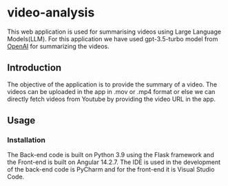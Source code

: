 # video-analysis

This web application is used for summarising videos using Large Language Models(LLM). For this application we have used gpt-3.5-turbo model from [OpenAI](https://openai.com)  for summarizing the videos.


## Introduction

The objective of the application is to provide the summary of a video. The videos can be uploaded in the app in .mov or .mp4 format or else we can directly fetch videos from Youtube by providing the video URL in the app.


## Usage

### Installation

The Back-end code is built on Python 3.9 using the Flask framework and the Front-end is built on Angular 14.2.7. The IDE is used in the development of the back-end code is PyCharm and for the front-end it is Visual Studio Code.